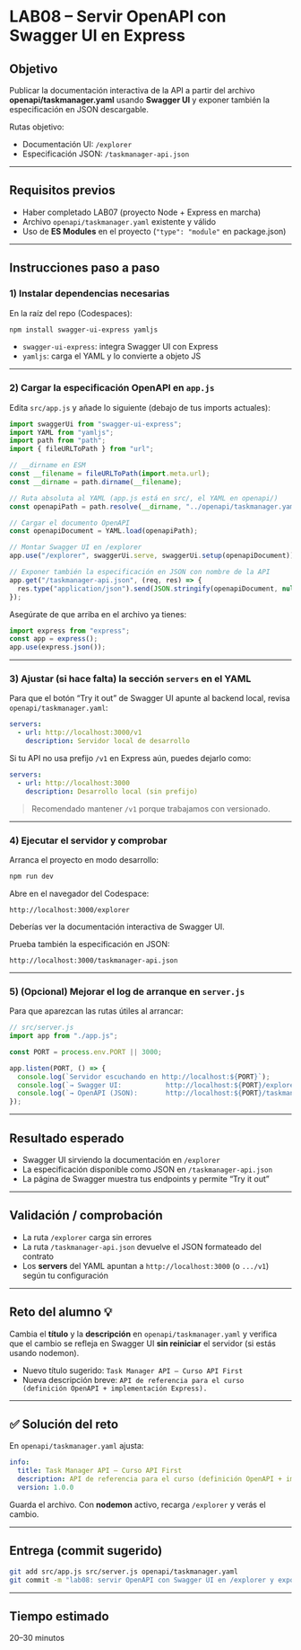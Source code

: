 # LAB08 – Servir OpenAPI con Swagger UI en Express

## Objetivo

Publicar la documentación interactiva de la API a partir del archivo **openapi/taskmanager.yaml** usando **Swagger UI** y exponer también la especificación en JSON descargable.

Rutas objetivo:

* Documentación UI: `/explorer`
* Especificación JSON: `/taskmanager-api.json`

---

## Requisitos previos

* Haber completado LAB07 (proyecto Node + Express en marcha)
* Archivo `openapi/taskmanager.yaml` existente y válido
* Uso de **ES Modules** en el proyecto (`"type": "module"` en package.json)

---

## Instrucciones paso a paso

### 1) Instalar dependencias necesarias

En la raíz del repo (Codespaces):

```bash
npm install swagger-ui-express yamljs
```

* `swagger-ui-express`: integra Swagger UI con Express
* `yamljs`: carga el YAML y lo convierte a objeto JS

---

### 2) Cargar la especificación OpenAPI en `app.js`

Edita `src/app.js` y añade lo siguiente (debajo de tus imports actuales):

```js
import swaggerUi from "swagger-ui-express";
import YAML from "yamljs";
import path from "path";
import { fileURLToPath } from "url";

// __dirname en ESM
const __filename = fileURLToPath(import.meta.url);
const __dirname = path.dirname(__filename);

// Ruta absoluta al YAML (app.js está en src/, el YAML en openapi/)
const openapiPath = path.resolve(__dirname, "../openapi/taskmanager.yaml");

// Cargar el documento OpenAPI
const openapiDocument = YAML.load(openapiPath);

// Montar Swagger UI en /explorer
app.use("/explorer", swaggerUi.serve, swaggerUi.setup(openapiDocument));

// Exponer también la especificación en JSON con nombre de la API
app.get("/taskmanager-api.json", (req, res) => {
  res.type("application/json").send(JSON.stringify(openapiDocument, null, 2));
});
```

Asegúrate de que arriba en el archivo ya tienes:

```js
import express from "express";
const app = express();
app.use(express.json());
```

---

### 3) Ajustar (si hace falta) la sección `servers` en el YAML

Para que el botón “Try it out” de Swagger UI apunte al backend local, revisa `openapi/taskmanager.yaml`:

```yaml
servers:
  - url: http://localhost:3000/v1
    description: Servidor local de desarrollo
```

Si tu API no usa prefijo `/v1` en Express aún, puedes dejarlo como:

```yaml
servers:
  - url: http://localhost:3000
    description: Desarrollo local (sin prefijo)
```

> Recomendado mantener `/v1` porque trabajamos con versionado.

---

### 4) Ejecutar el servidor y comprobar

Arranca el proyecto en modo desarrollo:

```bash
npm run dev
```

Abre en el navegador del Codespace:

```
http://localhost:3000/explorer
```

Deberías ver la documentación interactiva de Swagger UI.

Prueba también la especificación en JSON:

```
http://localhost:3000/taskmanager-api.json
```

---

### 5) (Opcional) Mejorar el log de arranque en `server.js`

Para que aparezcan las rutas útiles al arrancar:

```js
// src/server.js
import app from "./app.js";

const PORT = process.env.PORT || 3000;

app.listen(PORT, () => {
  console.log(`Servidor escuchando en http://localhost:${PORT}`);
  console.log(`→ Swagger UI:           http://localhost:${PORT}/explorer`);
  console.log(`→ OpenAPI (JSON):       http://localhost:${PORT}/taskmanager-api.json`);
});
```

---

## Resultado esperado

* Swagger UI sirviendo la documentación en `/explorer`
* La especificación disponible como JSON en `/taskmanager-api.json`
* La página de Swagger muestra tus endpoints y permite “Try it out”

---

## Validación / comprobación

* La ruta `/explorer` carga sin errores
* La ruta `/taskmanager-api.json` devuelve el JSON formateado del contrato
* Los **servers** del YAML apuntan a `http://localhost:3000` (o `.../v1`) según tu configuración

---

## Reto del alumno 💡

Cambia el **título** y la **descripción** en `openapi/taskmanager.yaml` y verifica que el cambio se refleja en Swagger UI **sin reiniciar** el servidor (si estás usando nodemon).

* Nuevo título sugerido: `Task Manager API – Curso API First`
* Nueva descripción breve: `API de referencia para el curso (definición OpenAPI + implementación Express).`

---

## ✅ Solución del reto

En `openapi/taskmanager.yaml` ajusta:

```yaml
info:
  title: Task Manager API – Curso API First
  description: API de referencia para el curso (definición OpenAPI + implementación Express).
  version: 1.0.0
```

Guarda el archivo. Con **nodemon** activo, recarga `/explorer` y verás el cambio.

---

## Entrega (commit sugerido)

```bash
git add src/app.js src/server.js openapi/taskmanager.yaml
git commit -m "lab08: servir OpenAPI con Swagger UI en /explorer y export JSON"
```

---

## Tiempo estimado

20–30 minutos